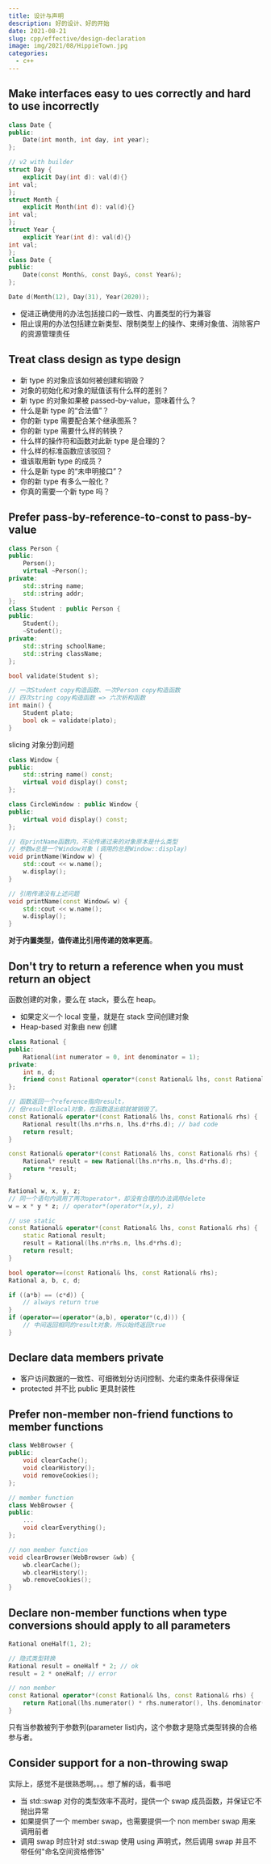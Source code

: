 ```yaml
---
title: 设计与声明
description: 好的设计、好的开始
date: 2021-08-21
slug: cpp/effective/design-declaration
image: img/2021/08/HippieTown.jpg
categories:
  - c++
---
```


## Make interfaces easy to ues correctly and hard to use incorrectly

```c++
class Date {
public:
    Date(int month, int day, int year);
};

// v2 with builder
struct Day {
    explicit Day(int d): val(d){}
int val;
};
struct Month {
    explicit Month(int d): val(d){}
int val;
};
struct Year {
    explicit Year(int d): val(d){}
int val;
};
class Date {
public:
    Date(const Month&, const Day&, const Year&);
};

Date d(Month(12), Day(31), Year(2020));
```

- 促进正确使用的办法包括接口的一致性、内置类型的行为兼容
- 阻止误用的办法包括建立新类型、限制类型上的操作、束缚对象值、消除客户的资源管理责任

## Treat class design as type design

- 新 type 的对象应该如何被创建和销毁？
- 对象的初始化和对象的赋值该有什么样的差别？
- 新 type 的对象如果被 passed-by-value，意味着什么？
- 什么是新 type 的“合法值”？
- 你的新 type 需要配合某个继承图系？
- 你的新 type 需要什么样的转换？
- 什么样的操作符和函数对此新 type 是合理的？
- 什么样的标准函数应该驳回？
- 谁该取用新 type 的成员？
- 什么是新 type 的“未申明接口”？
- 你的新 type 有多么一般化？
- 你真的需要一个新 type 吗？

## Prefer pass-by-reference-to-const to pass-by-value

```c++
class Person {
public:
    Person();
    virtual ~Person();
private:
    std::string name;
    std::string addr;
};
class Student : public Person {
public:
    Student();
    ~Student();
private:
    std::string schoolName;
    std::string className;
};

bool validate(Student s);

// 一次Student copy构造函数、一次Person copy构造函数
// 四次string copy构造函数 => 六次析构函数
int main() {
    Student plato;
    bool ok = validate(plato);
}
```

slicing 对象分割问题

```c++
class Window {
public:
    std::string name() const;
    virtual void display() const;
};

class CircleWindow : public Window {
public:
    virtual void display() const;
};

// 在printName函数内，不论传递过来的对象原本是什么类型
// 参数w总是一个Window对象 (调用的总是Window::display)
void printName(Window w) {
    std::cout << w.name();
    w.display();
}

// 引用传递没有上述问题
void printName(const Window& w) {
    std::cout << w.name();
    w.display();
}
```

**对于内置类型，值传递比引用传递的效率更高**。

## Don't try to return a reference when you must return an object

函数创建的对象，要么在 stack，要么在 heap。

- 如果定义一个 local 变量，就是在 stack 空间创建对象
- Heap-based 对象由 new 创建

```c++
class Rational {
public:
    Rational(int numerator = 0, int denominator = 1);
private:
    int n, d;
    friend const Rational operator*(const Rational& lhs, const Rational& rhs);
};

// 函数返回一个reference指向result，
// 但result是local对象，在函数退出前就被销毁了。
const Rational& operator*(const Rational& lhs, const Rational& rhs) {
    Rational result(lhs.n*rhs.n, lhs.d*rhs.d); // bad code
    return result;
}

const Rational& operator*(const Rational& lhs, const Rational& rhs) {
    Rational* result = new Rational(lhs.n*rhs.n, lhs.d*rhs.d);
    return *result;
}

Rational w, x, y, z;
// 同一个语句内调用了两次operator*，却没有合理的办法调用delete
w = x * y * z; // operator*(operator*(x,y), z)

// use static
const Rational& operator*(const Rational& lhs, const Rational& rhs) {
    static Rational result;
    result = Rational(lhs.n*rhs.n, lhs.d*rhs.d);
    return result;
}

bool operator==(const Rational& lhs, const Rational& rhs);
Rational a, b, c, d;

if ((a*b) == (c*d)) {
    // always return true
}
if (operator==(operator*(a,b), operator*(c,d))) {
    // 中间返回相同的result对象，所以始终返回true
}
```

## Declare data members private

- 客户访问数据的一致性、可细微划分访问控制、允诺约束条件获得保证
- protected 并不比 public 更具封装性

## Prefer non-member non-friend functions to member functions

```c++
class WebBrowser {
public:
    void clearCache();
    void clearHistory();
    void removeCookies();
};

// member function
class WebBrowser {
public:
    ...
    void clearEverything();
};

// non member function
void clearBrowser(WebBrowser &wb) {
    wb.clearCache();
    wb.clearHistory();
    wb.removeCookies();
}
```

## Declare non-member functions when type conversions should apply to all parameters

```c++
Rational oneHalf(1, 2);

// 隐式类型转换
Rational result = oneHalf * 2; // ok
result = 2 * oneHalf; // error

// non member
const Rational operator*(const Rational& lhs, const Rational& rhs) {
    return Rational(lhs.numerator() * rhs.numerator(), lhs.denominator() * rhs.denominator());
}
```

只有当参数被列于参数列(parameter list)内，这个参数才是隐式类型转换的合格参与者。

## Consider support for a non-throwing swap

实际上，感觉不是很熟悉啊。。。想了解的话，看书吧

- 当 std::swap 对你的类型效率不高时，提供一个 swap 成员函数，并保证它不抛出异常
- 如果提供了一个 member swap，也需要提供一个 non member swap 用来调用前者
- 调用 swap 时应针对 std::swap 使用 using 声明式，然后调用 swap 并且不带任何"命名空间资格修饰"
